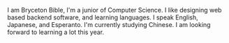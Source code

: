 I am Bryceton Bible, I'm a junior of Computer Science. I like designing web based backend software, and learning languages. I speak English, Japanese, and Esperanto. I'm currently studying Chinese. I am looking forward to learning a lot this year.
